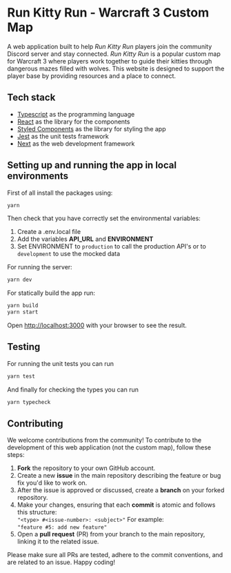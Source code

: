 # Run Kitty Run - Warcraft 3 Custom Map

A web application built to help _Run Kitty Run_ players join the community Discord server and stay connected. _Run Kitty Run_ is a popular custom map for Warcraft 3 where players work together to guide their kitties through dangerous mazes filled with wolves. This website is designed to support the player base by providing resources and a place to connect.

## Tech stack

- [Typescript](https://www.typescriptlang.org/) as the programming language
- [React](https://reactjs.org/) as the library for the components
- [Styled Components](https://styled-components.com/) as the library for styling the app
- [Jest](https://jestjs.io/) as the unit tests framework
- [Next](https://nextjs.org/) as the web development framework

## Setting up and running the app in local environments

First of all install the packages using:

```bash
yarn
```

Then check that you have correctly set the environmental variables:

1. Create a .env.local file
2. Add the variables **API_URL** and **ENVIRONMENT**
3. Set ENVIRONMENT to `production` to call the production API's or to `development` to use the mocked data

For running the server:

```bash
yarn dev
```

For statically build the app run:

```bash
yarn build
yarn start
```

Open [http://localhost:3000](http://localhost:3000) with your browser to see the result.

## Testing

For running the unit tests you can run

```bash
yarn test
```

And finally for checking the types you can run

```bash
yarn typecheck
```

## Contributing

We welcome contributions from the community! To contribute to the development of this web application (not the custom map), follow these steps:

1. **Fork** the repository to your own GitHub account.
2. Create a new **issue** in the main repository describing the feature or bug fix you'd like to work on.
3. After the issue is approved or discussed, create a **branch** on your forked repository.
4. Make your changes, ensuring that each **commit** is atomic and follows this structure:  
   `"<type> #<issue-number>: <subject>"`
   For example:  
   `"feature #5: add new feature"`
5. Open a **pull request** (PR) from your branch to the main repository, linking it to the related issue.

Please make sure all PRs are tested, adhere to the commit conventions, and are related to an issue. Happy coding!
